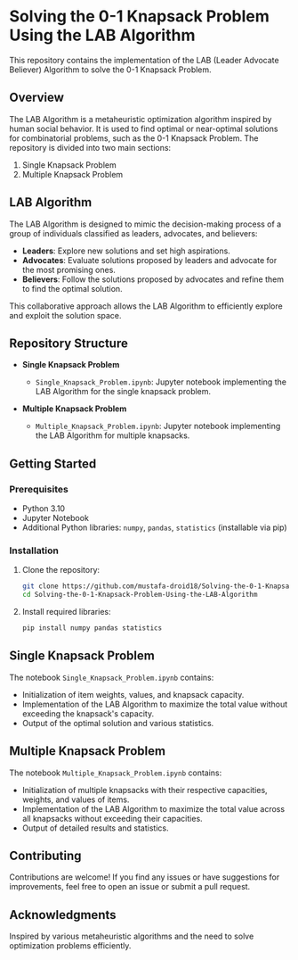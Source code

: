 # Solving the 0-1 Knapsack Problem Using the LAB Algorithm

This repository contains the implementation of the LAB (Leader Advocate Believer) Algorithm to solve the 0-1 Knapsack Problem.

## Overview

The LAB Algorithm is a metaheuristic optimization algorithm inspired by human social behavior. It is used to find optimal or near-optimal solutions for combinatorial problems, such as the 0-1 Knapsack Problem. The repository is divided into two main sections:
1. Single Knapsack Problem
2. Multiple Knapsack Problem

## LAB Algorithm

The LAB Algorithm is designed to mimic the decision-making process of a group of individuals classified as leaders, advocates, and believers:
- **Leaders**: Explore new solutions and set high aspirations.
- **Advocates**: Evaluate solutions proposed by leaders and advocate for the most promising ones.
- **Believers**: Follow the solutions proposed by advocates and refine them to find the optimal solution.

This collaborative approach allows the LAB Algorithm to efficiently explore and exploit the solution space.

## Repository Structure

- **Single Knapsack Problem**
  - `Single_Knapsack_Problem.ipynb`: Jupyter notebook implementing the LAB Algorithm for the single knapsack problem.
  
- **Multiple Knapsack Problem**
  - `Multiple_Knapsack_Problem.ipynb`: Jupyter notebook implementing the LAB Algorithm for multiple knapsacks.

## Getting Started

### Prerequisites

- Python 3.10
- Jupyter Notebook
- Additional Python libraries: `numpy`, `pandas`, `statistics` (installable via pip)

### Installation

1. Clone the repository:
   ```bash
   git clone https://github.com/mustafa-droid18/Solving-the-0-1-Knapsack-Problem-Using-the-LAB-Algorithm.git
   cd Solving-the-0-1-Knapsack-Problem-Using-the-LAB-Algorithm
   ```
   
2. Install required libraries:
   ```bash
   pip install numpy pandas statistics
   ```
## Single Knapsack Problem
The notebook `Single_Knapsack_Problem.ipynb` contains:

- Initialization of item weights, values, and knapsack capacity.
- Implementation of the LAB Algorithm to maximize the total value without exceeding the knapsack's capacity.
- Output of the optimal solution and various statistics.

## Multiple Knapsack Problem
The notebook `Multiple_Knapsack_Problem.ipynb` contains:

- Initialization of multiple knapsacks with their respective capacities, weights, and values of items.
- Implementation of the LAB Algorithm to maximize the total value across all knapsacks without exceeding their capacities.
- Output of detailed results and statistics.

## Contributing
Contributions are welcome! If you find any issues or have suggestions for improvements, feel free to open an issue or submit a pull request.

## Acknowledgments
Inspired by various metaheuristic algorithms and the need to solve optimization problems efficiently.

